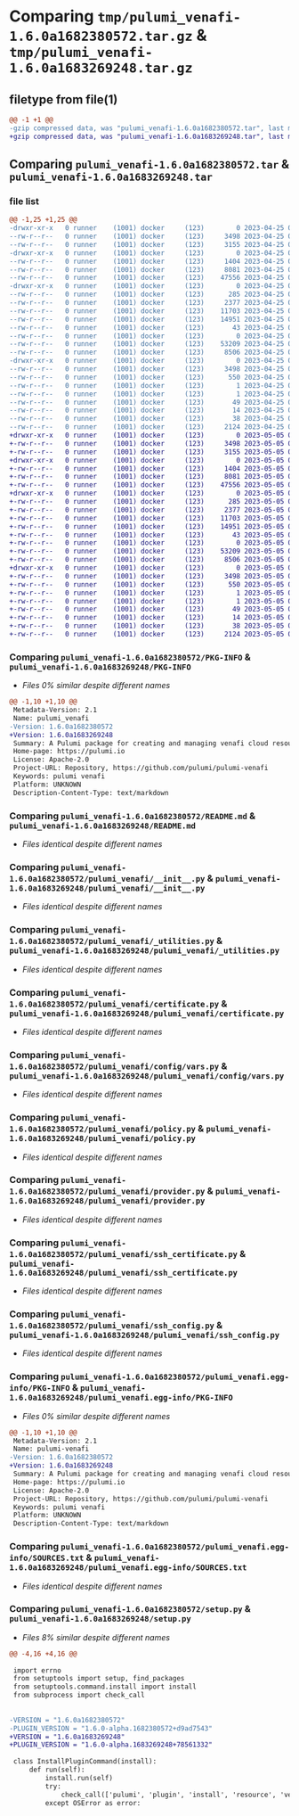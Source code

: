 # Comparing `tmp/pulumi_venafi-1.6.0a1682380572.tar.gz` & `tmp/pulumi_venafi-1.6.0a1683269248.tar.gz`

## filetype from file(1)

```diff
@@ -1 +1 @@
-gzip compressed data, was "pulumi_venafi-1.6.0a1682380572.tar", last modified: Tue Apr 25 00:00:13 2023, max compression
+gzip compressed data, was "pulumi_venafi-1.6.0a1683269248.tar", last modified: Fri May  5 06:53:16 2023, max compression
```

## Comparing `pulumi_venafi-1.6.0a1682380572.tar` & `pulumi_venafi-1.6.0a1683269248.tar`

### file list

```diff
@@ -1,25 +1,25 @@
-drwxr-xr-x   0 runner    (1001) docker     (123)        0 2023-04-25 00:00:13.850467 pulumi_venafi-1.6.0a1682380572/
--rw-r--r--   0 runner    (1001) docker     (123)     3498 2023-04-25 00:00:13.850467 pulumi_venafi-1.6.0a1682380572/PKG-INFO
--rw-r--r--   0 runner    (1001) docker     (123)     3155 2023-04-25 00:00:13.000000 pulumi_venafi-1.6.0a1682380572/README.md
-drwxr-xr-x   0 runner    (1001) docker     (123)        0 2023-04-25 00:00:13.850467 pulumi_venafi-1.6.0a1682380572/pulumi_venafi/
--rw-r--r--   0 runner    (1001) docker     (123)     1404 2023-04-25 00:00:13.000000 pulumi_venafi-1.6.0a1682380572/pulumi_venafi/__init__.py
--rw-r--r--   0 runner    (1001) docker     (123)     8081 2023-04-25 00:00:13.000000 pulumi_venafi-1.6.0a1682380572/pulumi_venafi/_utilities.py
--rw-r--r--   0 runner    (1001) docker     (123)    47556 2023-04-25 00:00:13.000000 pulumi_venafi-1.6.0a1682380572/pulumi_venafi/certificate.py
-drwxr-xr-x   0 runner    (1001) docker     (123)        0 2023-04-25 00:00:13.850467 pulumi_venafi-1.6.0a1682380572/pulumi_venafi/config/
--rw-r--r--   0 runner    (1001) docker     (123)      285 2023-04-25 00:00:13.000000 pulumi_venafi-1.6.0a1682380572/pulumi_venafi/config/__init__.py
--rw-r--r--   0 runner    (1001) docker     (123)     2377 2023-04-25 00:00:13.000000 pulumi_venafi-1.6.0a1682380572/pulumi_venafi/config/vars.py
--rw-r--r--   0 runner    (1001) docker     (123)    11703 2023-04-25 00:00:13.000000 pulumi_venafi-1.6.0a1682380572/pulumi_venafi/policy.py
--rw-r--r--   0 runner    (1001) docker     (123)    14951 2023-04-25 00:00:13.000000 pulumi_venafi-1.6.0a1682380572/pulumi_venafi/provider.py
--rw-r--r--   0 runner    (1001) docker     (123)       43 2023-04-25 00:00:13.000000 pulumi_venafi-1.6.0a1682380572/pulumi_venafi/pulumi-plugin.json
--rw-r--r--   0 runner    (1001) docker     (123)        0 2023-04-25 00:00:13.000000 pulumi_venafi-1.6.0a1682380572/pulumi_venafi/py.typed
--rw-r--r--   0 runner    (1001) docker     (123)    53209 2023-04-25 00:00:13.000000 pulumi_venafi-1.6.0a1682380572/pulumi_venafi/ssh_certificate.py
--rw-r--r--   0 runner    (1001) docker     (123)     8506 2023-04-25 00:00:13.000000 pulumi_venafi-1.6.0a1682380572/pulumi_venafi/ssh_config.py
-drwxr-xr-x   0 runner    (1001) docker     (123)        0 2023-04-25 00:00:13.850467 pulumi_venafi-1.6.0a1682380572/pulumi_venafi.egg-info/
--rw-r--r--   0 runner    (1001) docker     (123)     3498 2023-04-25 00:00:13.000000 pulumi_venafi-1.6.0a1682380572/pulumi_venafi.egg-info/PKG-INFO
--rw-r--r--   0 runner    (1001) docker     (123)      550 2023-04-25 00:00:13.000000 pulumi_venafi-1.6.0a1682380572/pulumi_venafi.egg-info/SOURCES.txt
--rw-r--r--   0 runner    (1001) docker     (123)        1 2023-04-25 00:00:13.000000 pulumi_venafi-1.6.0a1682380572/pulumi_venafi.egg-info/dependency_links.txt
--rw-r--r--   0 runner    (1001) docker     (123)        1 2023-04-25 00:00:13.000000 pulumi_venafi-1.6.0a1682380572/pulumi_venafi.egg-info/not-zip-safe
--rw-r--r--   0 runner    (1001) docker     (123)       49 2023-04-25 00:00:13.000000 pulumi_venafi-1.6.0a1682380572/pulumi_venafi.egg-info/requires.txt
--rw-r--r--   0 runner    (1001) docker     (123)       14 2023-04-25 00:00:13.000000 pulumi_venafi-1.6.0a1682380572/pulumi_venafi.egg-info/top_level.txt
--rw-r--r--   0 runner    (1001) docker     (123)       38 2023-04-25 00:00:13.850467 pulumi_venafi-1.6.0a1682380572/setup.cfg
--rw-r--r--   0 runner    (1001) docker     (123)     2124 2023-04-25 00:00:13.000000 pulumi_venafi-1.6.0a1682380572/setup.py
+drwxr-xr-x   0 runner    (1001) docker     (123)        0 2023-05-05 06:53:16.568911 pulumi_venafi-1.6.0a1683269248/
+-rw-r--r--   0 runner    (1001) docker     (123)     3498 2023-05-05 06:53:16.568911 pulumi_venafi-1.6.0a1683269248/PKG-INFO
+-rw-r--r--   0 runner    (1001) docker     (123)     3155 2023-05-05 06:53:16.000000 pulumi_venafi-1.6.0a1683269248/README.md
+drwxr-xr-x   0 runner    (1001) docker     (123)        0 2023-05-05 06:53:16.568911 pulumi_venafi-1.6.0a1683269248/pulumi_venafi/
+-rw-r--r--   0 runner    (1001) docker     (123)     1404 2023-05-05 06:53:16.000000 pulumi_venafi-1.6.0a1683269248/pulumi_venafi/__init__.py
+-rw-r--r--   0 runner    (1001) docker     (123)     8081 2023-05-05 06:53:16.000000 pulumi_venafi-1.6.0a1683269248/pulumi_venafi/_utilities.py
+-rw-r--r--   0 runner    (1001) docker     (123)    47556 2023-05-05 06:53:16.000000 pulumi_venafi-1.6.0a1683269248/pulumi_venafi/certificate.py
+drwxr-xr-x   0 runner    (1001) docker     (123)        0 2023-05-05 06:53:16.568911 pulumi_venafi-1.6.0a1683269248/pulumi_venafi/config/
+-rw-r--r--   0 runner    (1001) docker     (123)      285 2023-05-05 06:53:16.000000 pulumi_venafi-1.6.0a1683269248/pulumi_venafi/config/__init__.py
+-rw-r--r--   0 runner    (1001) docker     (123)     2377 2023-05-05 06:53:16.000000 pulumi_venafi-1.6.0a1683269248/pulumi_venafi/config/vars.py
+-rw-r--r--   0 runner    (1001) docker     (123)    11703 2023-05-05 06:53:16.000000 pulumi_venafi-1.6.0a1683269248/pulumi_venafi/policy.py
+-rw-r--r--   0 runner    (1001) docker     (123)    14951 2023-05-05 06:53:16.000000 pulumi_venafi-1.6.0a1683269248/pulumi_venafi/provider.py
+-rw-r--r--   0 runner    (1001) docker     (123)       43 2023-05-05 06:53:16.000000 pulumi_venafi-1.6.0a1683269248/pulumi_venafi/pulumi-plugin.json
+-rw-r--r--   0 runner    (1001) docker     (123)        0 2023-05-05 06:53:16.000000 pulumi_venafi-1.6.0a1683269248/pulumi_venafi/py.typed
+-rw-r--r--   0 runner    (1001) docker     (123)    53209 2023-05-05 06:53:16.000000 pulumi_venafi-1.6.0a1683269248/pulumi_venafi/ssh_certificate.py
+-rw-r--r--   0 runner    (1001) docker     (123)     8506 2023-05-05 06:53:16.000000 pulumi_venafi-1.6.0a1683269248/pulumi_venafi/ssh_config.py
+drwxr-xr-x   0 runner    (1001) docker     (123)        0 2023-05-05 06:53:16.568911 pulumi_venafi-1.6.0a1683269248/pulumi_venafi.egg-info/
+-rw-r--r--   0 runner    (1001) docker     (123)     3498 2023-05-05 06:53:16.000000 pulumi_venafi-1.6.0a1683269248/pulumi_venafi.egg-info/PKG-INFO
+-rw-r--r--   0 runner    (1001) docker     (123)      550 2023-05-05 06:53:16.000000 pulumi_venafi-1.6.0a1683269248/pulumi_venafi.egg-info/SOURCES.txt
+-rw-r--r--   0 runner    (1001) docker     (123)        1 2023-05-05 06:53:16.000000 pulumi_venafi-1.6.0a1683269248/pulumi_venafi.egg-info/dependency_links.txt
+-rw-r--r--   0 runner    (1001) docker     (123)        1 2023-05-05 06:53:16.000000 pulumi_venafi-1.6.0a1683269248/pulumi_venafi.egg-info/not-zip-safe
+-rw-r--r--   0 runner    (1001) docker     (123)       49 2023-05-05 06:53:16.000000 pulumi_venafi-1.6.0a1683269248/pulumi_venafi.egg-info/requires.txt
+-rw-r--r--   0 runner    (1001) docker     (123)       14 2023-05-05 06:53:16.000000 pulumi_venafi-1.6.0a1683269248/pulumi_venafi.egg-info/top_level.txt
+-rw-r--r--   0 runner    (1001) docker     (123)       38 2023-05-05 06:53:16.568911 pulumi_venafi-1.6.0a1683269248/setup.cfg
+-rw-r--r--   0 runner    (1001) docker     (123)     2124 2023-05-05 06:53:16.000000 pulumi_venafi-1.6.0a1683269248/setup.py
```

### Comparing `pulumi_venafi-1.6.0a1682380572/PKG-INFO` & `pulumi_venafi-1.6.0a1683269248/PKG-INFO`

 * *Files 0% similar despite different names*

```diff
@@ -1,10 +1,10 @@
 Metadata-Version: 2.1
 Name: pulumi_venafi
-Version: 1.6.0a1682380572
+Version: 1.6.0a1683269248
 Summary: A Pulumi package for creating and managing venafi cloud resources.
 Home-page: https://pulumi.io
 License: Apache-2.0
 Project-URL: Repository, https://github.com/pulumi/pulumi-venafi
 Keywords: pulumi venafi
 Platform: UNKNOWN
 Description-Content-Type: text/markdown
```

### Comparing `pulumi_venafi-1.6.0a1682380572/README.md` & `pulumi_venafi-1.6.0a1683269248/README.md`

 * *Files identical despite different names*

### Comparing `pulumi_venafi-1.6.0a1682380572/pulumi_venafi/__init__.py` & `pulumi_venafi-1.6.0a1683269248/pulumi_venafi/__init__.py`

 * *Files identical despite different names*

### Comparing `pulumi_venafi-1.6.0a1682380572/pulumi_venafi/_utilities.py` & `pulumi_venafi-1.6.0a1683269248/pulumi_venafi/_utilities.py`

 * *Files identical despite different names*

### Comparing `pulumi_venafi-1.6.0a1682380572/pulumi_venafi/certificate.py` & `pulumi_venafi-1.6.0a1683269248/pulumi_venafi/certificate.py`

 * *Files identical despite different names*

### Comparing `pulumi_venafi-1.6.0a1682380572/pulumi_venafi/config/vars.py` & `pulumi_venafi-1.6.0a1683269248/pulumi_venafi/config/vars.py`

 * *Files identical despite different names*

### Comparing `pulumi_venafi-1.6.0a1682380572/pulumi_venafi/policy.py` & `pulumi_venafi-1.6.0a1683269248/pulumi_venafi/policy.py`

 * *Files identical despite different names*

### Comparing `pulumi_venafi-1.6.0a1682380572/pulumi_venafi/provider.py` & `pulumi_venafi-1.6.0a1683269248/pulumi_venafi/provider.py`

 * *Files identical despite different names*

### Comparing `pulumi_venafi-1.6.0a1682380572/pulumi_venafi/ssh_certificate.py` & `pulumi_venafi-1.6.0a1683269248/pulumi_venafi/ssh_certificate.py`

 * *Files identical despite different names*

### Comparing `pulumi_venafi-1.6.0a1682380572/pulumi_venafi/ssh_config.py` & `pulumi_venafi-1.6.0a1683269248/pulumi_venafi/ssh_config.py`

 * *Files identical despite different names*

### Comparing `pulumi_venafi-1.6.0a1682380572/pulumi_venafi.egg-info/PKG-INFO` & `pulumi_venafi-1.6.0a1683269248/pulumi_venafi.egg-info/PKG-INFO`

 * *Files 0% similar despite different names*

```diff
@@ -1,10 +1,10 @@
 Metadata-Version: 2.1
 Name: pulumi-venafi
-Version: 1.6.0a1682380572
+Version: 1.6.0a1683269248
 Summary: A Pulumi package for creating and managing venafi cloud resources.
 Home-page: https://pulumi.io
 License: Apache-2.0
 Project-URL: Repository, https://github.com/pulumi/pulumi-venafi
 Keywords: pulumi venafi
 Platform: UNKNOWN
 Description-Content-Type: text/markdown
```

### Comparing `pulumi_venafi-1.6.0a1682380572/pulumi_venafi.egg-info/SOURCES.txt` & `pulumi_venafi-1.6.0a1683269248/pulumi_venafi.egg-info/SOURCES.txt`

 * *Files identical despite different names*

### Comparing `pulumi_venafi-1.6.0a1682380572/setup.py` & `pulumi_venafi-1.6.0a1683269248/setup.py`

 * *Files 8% similar despite different names*

```diff
@@ -4,16 +4,16 @@
 
 import errno
 from setuptools import setup, find_packages
 from setuptools.command.install import install
 from subprocess import check_call
 
 
-VERSION = "1.6.0a1682380572"
-PLUGIN_VERSION = "1.6.0-alpha.1682380572+d9ad7543"
+VERSION = "1.6.0a1683269248"
+PLUGIN_VERSION = "1.6.0-alpha.1683269248+78561332"
 
 class InstallPluginCommand(install):
     def run(self):
         install.run(self)
         try:
             check_call(['pulumi', 'plugin', 'install', 'resource', 'venafi', PLUGIN_VERSION])
         except OSError as error:
```

